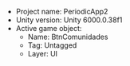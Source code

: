 <!-- UNITY CODE ASSIST INSTRUCTIONS START -->
- Project name: PeriodicApp2
- Unity version: Unity 6000.0.38f1
- Active game object:
  - Name: BtnComunidades
  - Tag: Untagged
  - Layer: UI
<!-- UNITY CODE ASSIST INSTRUCTIONS END -->